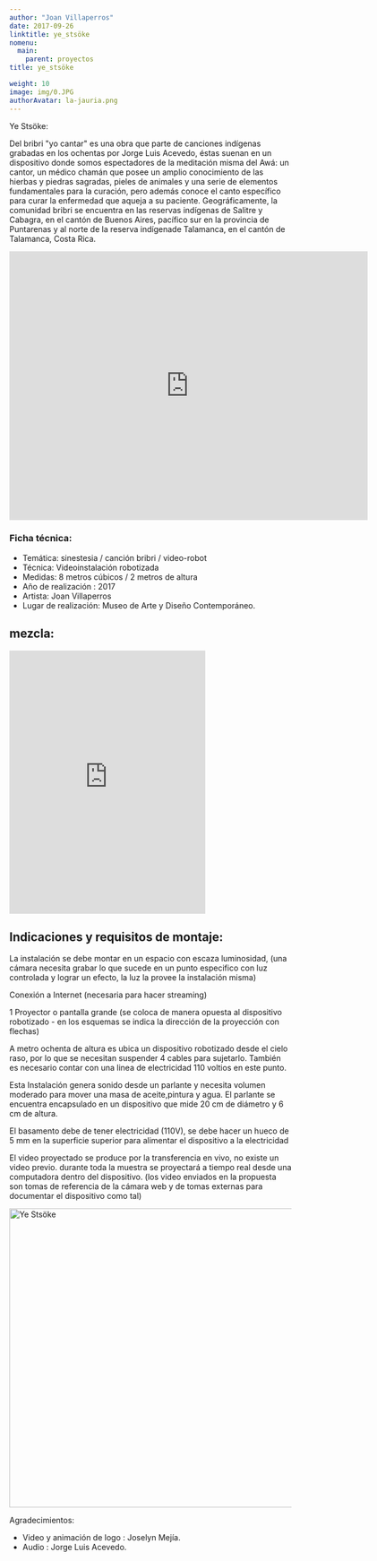 ```yaml
---
author: "Joan Villaperros"
date: 2017-09-26
linktitle: ye_stsöke
nomenu:
  main:
    parent: proyectos
title: ye_stsöke

weight: 10
image: img/0.JPG
authorAvatar: la-jauria.png
---
```


Ye Stsöke:


Del bribri "yo cantar" es una obra que parte de canciones indígenas grabadas en los ochentas por Jorge Luis Acevedo, éstas suenan en un dispositivo donde somos espectadores de la meditación misma del Awá: un cantor, un médico chamán que posee un amplio conocimiento de las hierbas y piedras sagradas, pieles de animales y una serie de elementos fundamentales para la curación, pero además conoce el canto específico para curar la enfermedad que aqueja a su paciente. Geográficamente, la comunidad bribri se encuentra en las reservas indígenas de Salitre y Cabagra, en el cantón de Buenos Aires, pacífico sur en la provincia de Puntarenas y al norte de la reserva indígenade Talamanca, en el cantón de Talamanca, Costa Rica.

<iframe src="https://player.vimeo.com/video/266247827"width="640" height="480" frameborder="0" webkitallowfullscreen mozallowfullscreen allowfullscreen></iframe>



### Ficha técnica:

- Temática:  sinestesia  / canción bribri / video-robot
- Técnica: Videoinstalación robotizada
- Medidas: 8 metros cúbicos / 2 metros de altura
- Año de realización : 2017
- Artista: Joan Villaperros
- Lugar de realización: Museo de Arte y Diseño Contemporáneo.


## mezcla:
  <iframe style="border: 0; width: 350px; height: 470px;" src="https://bandcamp.com/EmbeddedPlayer/album=3496448510/size=large/bgcol=ffffff/linkcol=0687f5/tracklist=false/transparent=true/" seamless><a href="http://jugueteslajauria.bandcamp.com/album/ye-sts-ke-i-sing">Ye Stsöke / I sing by Jorge Luis Acevedo / Joan Villaperros</a></iframe>

## Indicaciones y requisitos de montaje:

La instalación se debe montar en un espacio con escaza luminosidad, (una cámara necesita grabar lo que sucede en un punto especifico con luz controlada y lograr un efecto, la luz la provee la instalación misma)

Conexión a Internet (necesaria para hacer streaming)

1 Proyector o pantalla grande (se coloca de manera opuesta al dispositivo robotizado - en los esquemas se indica la dirección de la proyección con flechas)

A metro ochenta de altura es ubica un dispositivo robotizado desde el cielo raso, por lo que se necesitan suspender 4 cables para sujetarlo. También es necesario contar con una linea de electricidad 110 voltios en este punto.

Esta Instalación genera sonido desde un parlante y necesita volumen moderado para mover una masa de aceite,pintura y agua. El parlante se encuentra encapsulado en un dispositivo que mide 20 cm de diámetro y 6 cm de altura.

El basamento debe de tener electricidad  (110V), se debe hacer un hueco de 5 mm en la superficie superior para alimentar el dispositivo a la electricidad

El video proyectado se produce por la transferencia en vivo, no existe un video previo. durante toda la muestra se proyectará a tiempo real desde una computadora dentro del dispositivo. (los video enviados en la propuesta son tomas de referencia de la cámara web y de tomas externas para documentar el dispositivo como tal)

<a data-flickr-embed="true"  href="https://www.flickr.com/photos/163695807@N06/albums/72157694503868451" title="Ye Stsöke"><img src="https://farm1.staticflickr.com/831/26923536657_d9234f5c7d_c.jpg" width="800" height="534" alt="Ye Stsöke"></a><script async src="//embedr.flickr.com/assets/client-code.js" charset="utf-8"></script>


Agradecimientos:

- Video y animación de logo : Joselyn Mejía.
- Audio : Jorge Luis Acevedo.

